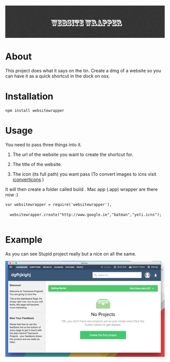 
![alt text](assets/readme.png "Firebase Yeti")
# About
This project does what it says on the tin. Create a dmg of a website so you can have it as a quick shortcut in the dock on osx.

# Installation

```shell
npm install websitewrapper
```

# Usage
You need to pass three things into it.

1. The url of the website you want to create the shortcut for.

2. The title of the website.

3. The icon (its full path) you want pass (To convert images to icns visit [iconverticons](https://iconverticons.com/online/) )

It will then create a folder called build . Mac app (.app) wrapper are there now  :)


```
var websitewrapper = require('websitewrapper'),

  websitewrapper.create("http://www.google.ie","batman","yeti.icns");


```

# Example
As you can see
Stupid project really but a nice on all the same.

![alt text](assets/example.png "Firebase Yeti")
